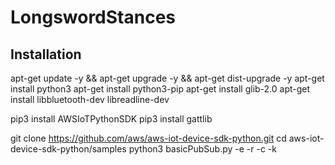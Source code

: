# LongswordStances

## Installation

apt-get update -y && apt-get upgrade -y && apt-get dist-upgrade -y
apt-get install python3
apt-get install python3-pip
apt-get install glib-2.0
apt-get install libbluetooth-dev libreadline-dev

pip3 install AWSIoTPythonSDK
pip3 install gattlib

git clone https://github.com/aws/aws-iot-device-sdk-python.git
cd aws-iot-device-sdk-python/samples
python3 basicPubSub.py -e <endpoint> -r <rootCAFilePath> -c <certFilePath> -k <privateKeyFilePath>
